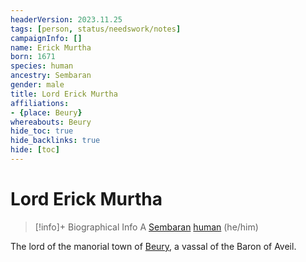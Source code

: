 ```yaml
---
headerVersion: 2023.11.25
tags: [person, status/needswork/notes]
campaignInfo: []
name: Erick Murtha
born: 1671
species: human
ancestry: Sembaran
gender: male
title: Lord Erick Murtha
affiliations:
- {place: Beury}
whereabouts: Beury
hide_toc: true
hide_backlinks: true
hide: [toc]
---
```

# Lord Erick Murtha
>[!info]+ Biographical Info
> A [Sembaran](<../../gazetteer/greater-sembara/sembara/sembara.md>) [human](<../../species/humans/humans.md>) (he/him)
> 
> 
>> 

The lord of the manorial town of [Beury](<../../gazetteer/greater-sembara/sembara/barony-of-aveil/cleenseau-region/beury.md>), a vassal of the Baron of Aveil. 

